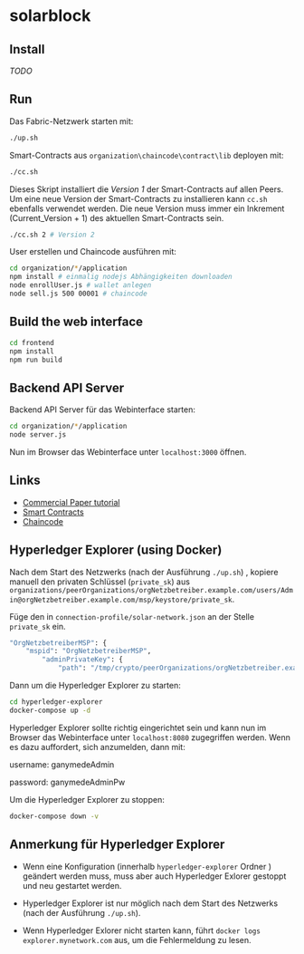 # solarblock
## Install
*TODO*

## Run

Das Fabric-Netzwerk starten mit:

```bash
./up.sh
```

Smart-Contracts aus `organization\chaincode\contract\lib` deployen mit:

```bash
./cc.sh
```

Dieses Skript installiert die *Version 1* der Smart-Contracts auf allen Peers.
Um eine neue Version der Smart-Contracts zu installieren kann `cc.sh` ebenfalls verwendet werden.
Die neue Version muss immer ein Inkrement (Current_Version + 1)
des aktuellen Smart-Contracts sein.

```bash
./cc.sh 2 # Version 2
```


User erstellen und Chaincode ausführen mit:
```bash
cd organization/*/application
npm install # einmalig nodejs Abhängigkeiten downloaden
node enrollUser.js # wallet anlegen
node sell.js 500 00001 # chaincode
```

## Build the web interface
```bash
cd frontend
npm install
npm run build
```

## Backend API Server
Backend API Server für das Webinterface starten:
```bash
cd organization/*/application
node server.js
```

Nun im Browser das Webinterface unter `localhost:3000` öffnen.

## Links
* [Commercial Paper tutorial](https://hyperledger-fabric.readthedocs.io/en/latest/tutorial/commercial_energy.html#examine-the-commercial-energy-smart-contract)
* [Smart Contracts](chaincode/contract/lib)
* [Chaincode](chaincode/application)

## Hyperledger Explorer (using Docker)

Nach dem Start des Netzwerks (nach der Ausführung `./up.sh`) , kopiere manuell den privaten Schlüssel (`private_sk`) aus `organizations/peerOrganizations/orgNetzbetreiber.example.com/users/Admin@orgNetzbetreiber.example.com/msp/keystore/private_sk`. 

Füge den in `connection-profile/solar-network.json` an der Stelle `private_sk` ein.
```bash
"OrgNetzbetreiberMSP": {
	"mspid": "OrgNetzbetreiberMSP",
		"adminPrivateKey": {
			"path": "/tmp/crypto/peerOrganizations/orgNetzbetreiber.example.com/users/Admin@orgNetzbetreiber.example.com/msp/keystore/private_sk"
```
Dann um die Hyperledger Explorer zu starten:
```bash
cd hyperledger-explorer
docker-compose up -d
```
Hyperledger Explorer  sollte richtig eingerichtet sein und kann nun im Browser das Webinterface unter `localhost:8080` zugegriffen werden.
Wenn es dazu auffordert, sich anzumelden, dann mit:

username: ganymedeAdmin

password: ganymedeAdminPw

Um die Hyperledger Explorer zu stoppen:
```bash
docker-compose down -v
```
## Anmerkung für Hyperledger Explorer

* Wenn eine Konfiguration (innerhalb `hyperledger-explorer` Ordner ) geändert werden muss, muss aber auch Hyperledger Exlorer gestoppt und neu gestartet werden.

* Hyperledger Explorer ist nur möglich nach dem Start des Netzwerks (nach der Ausführung `./up.sh`).

* Wenn Hyperledger Exlorer nicht starten kann, führt 
`docker logs explorer.mynetwork.com` aus, um die Fehlermeldung zu lesen.